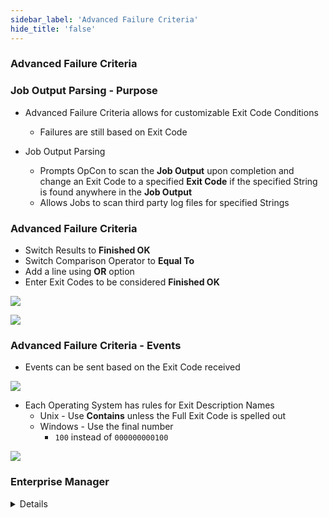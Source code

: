 ```yaml
---
sidebar_label: 'Advanced Failure Criteria'
hide_title: 'false'
---
```


<head>
  <meta name="robots" content="noindex, nofollow" />
</head>

### Advanced Failure Criteria

### Job Output Parsing - Purpose

* Advanced Failure Criteria allows for customizable Exit Code Conditions
    * Failures are still based on Exit Code

* Job Output Parsing
    * Prompts OpCon to scan the **Job Output** upon completion and change an Exit Code to a specified **Exit Code** if the specified String is found anywhere in the **Job Output**  
    * Allows Jobs to scan third party log files for specified Strings

### Advanced Failure Criteria   

* Switch Results to **Finished OK**
* Switch Comparison Operator to **Equal To**
* Add a line using **OR** option
* Enter Exit Codes to be considered **Finished OK**

![](../static/imgadvanced/failure_criteria_notequal_sm.png)

![](../static/imgadvanced/failure_exit_codes_100_sm.png)

### Advanced Failure Criteria - Events

* Events can be sent based on the Exit Code received

![](../static/imgadvanced/Advanced_failure_exit_description_sm.png)

* Each Operating System has rules for Exit Description Names
    * Unix - Use **Contains** unless the Full Exit Code is spelled out
    * Windows - Use the final number
        * ```100``` instead of ```000000000100```

![](../static/imgadvanced/Advanced_ExitDescription_Trigger_sm.png)

### Enterprise Manager

<details>


#### Job Output Parsing - Purpose

* Advanced Failure Criteria allows for customizable Exit Code Conditions
    * Failures are still based on Exit Code

* Job Output Parsing
    * Prompts OpCon to scan the **Job Output** upon completion and change an Exit Code to a specified **Exit Code** if the specified String is found anywhere in the **Job Output**  
    * Allows Jobs to scan third party log files for specified Strings

#### Advanced Failure Criteria

![](../static/imgadvanced/AdvancedFailureCriteria.png)

* Switch Results to **Finished OK**
* Switch Comparison Operator to **Equal To**
* Add a line using **OR** option
* Enter Exit Codes to be considered **Finished OK**

![](../static/imgadvanced/NotEqualTo.png)

![](../static/imgadvanced/ExitCodes.png)

#### Advanced Failure Criteria - Events

* Events can be sent based on the Exit Code received

![](../static/imgadvanced/EventTriggerExitDescription.png)

* Each Operating System has rules for Exit Description Names
    * Unix - Use **Contains** unless the *Full Exit Code* is spelled out
    * Windows - Use the final number
        * ```100``` instead of ```000000000100```  

![](../static/imgadvanced/TriggerDetailsValue.png)

</details>